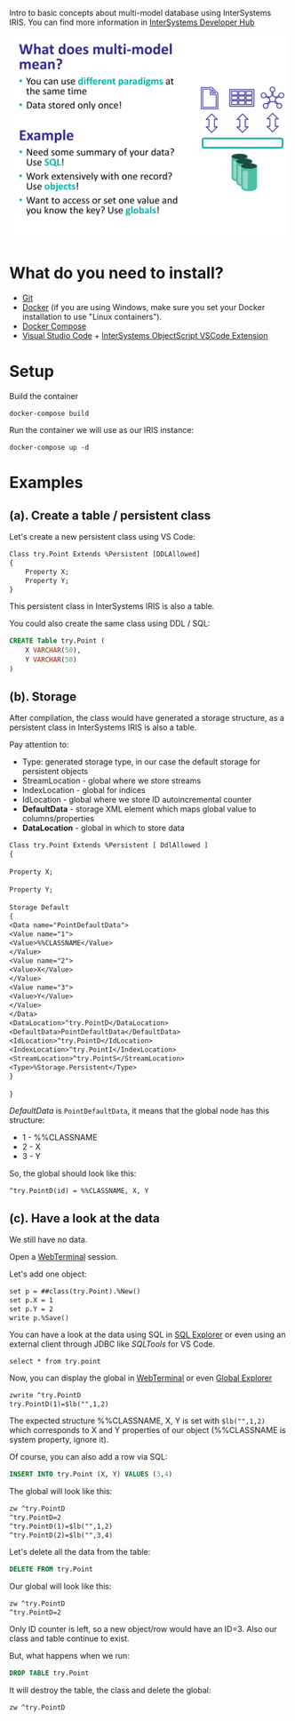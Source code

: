 Intro to basic concepts about multi-model database using InterSystems IRIS. You can find more information in [InterSystems Developer Hub](https://developer.intersystems.com)

<img src="img/multimodel.png" width="500px">

# What do you need to install? 
* [Git](https://git-scm.com/downloads) 
* [Docker](https://www.docker.com/products/docker-desktop) (if you are using Windows, make sure you set your Docker installation to use "Linux containers").
* [Docker Compose](https://docs.docker.com/compose/install/)
* [Visual Studio Code](https://code.visualstudio.com/download) + [InterSystems ObjectScript VSCode Extension](https://marketplace.visualstudio.com/items?itemName=daimor.vscode-objectscript)

# Setup
Build the container
```
docker-compose build
```

Run the container we will use as our IRIS instance:
```
docker-compose up -d
```

# Examples

## (a). Create a table / persistent class

Let's create a new persistent class using VS Code:

```objectscript
Class try.Point Extends %Persistent [DDLAllowed]
{
    Property X;
    Property Y;
}
```

This persistent class in InterSystems IRIS is also a table.

You could also create the same class using DDL / SQL:
```sql
CREATE Table try.Point (
    X VARCHAR(50),
    Y VARCHAR(50)
)
```


## (b). Storage

After compilation, the class would have generated a storage structure, as a persistent class in InterSystems IRIS is also a table.

Pay attention to:
* Type: generated storage type, in our case the default storage for persistent objects
* StreamLocation - global where we store streams
* IndexLocation - global for indices
* IdLocation - global where we store ID autoincremental counter
* **DefaultData** - storage XML element which maps global value to columns/properties
* **DataLocation** - global in which to store data

```objectscript
Class try.Point Extends %Persistent [ DdlAllowed ]
{

Property X;

Property Y;

Storage Default
{
<Data name="PointDefaultData">
<Value name="1">
<Value>%%CLASSNAME</Value>
</Value>
<Value name="2">
<Value>X</Value>
</Value>
<Value name="3">
<Value>Y</Value>
</Value>
</Data>
<DataLocation>^try.PointD</DataLocation>
<DefaultData>PointDefaultData</DefaultData>
<IdLocation>^try.PointD</IdLocation>
<IndexLocation>^try.PointI</IndexLocation>
<StreamLocation>^try.PointS</StreamLocation>
<Type>%Storage.Persistent</Type>
}

}
```

*DefaultData* is `PointDefaultData`, it means that the global node has this structure:
* 1 - %%CLASSNAME
* 2 - X
* 3 - Y


So, the global should look like this:
```objectscript
^try.PointD(id) = %%CLASSNAME, X, Y
```

## (c). Have a look at the data

We still have no data. 

Open a [WebTerminal](http://localhost:52773/terminal/) session.

Let's add one object:
```objectscript
set p = ##class(try.Point).%New()
set p.X = 1
set p.Y = 2
write p.%Save()
```

You can have a look at the data using SQL in [SQL Explorer](http://localhost:52773/csp/sys/exp/%25CSP.UI.Portal.SQL.Home.zen?$NAMESPACE=USER) or even using an external client through JDBC like *SQLTools* for VS Code.

```
select * from try.point
```

Now, you can display the global in [WebTerminal](http://localhost:52773/terminal/) or even [Global Explorer](http://localhost:52773/csp/sys/exp/UtilExpGlobalView.csp?$ID2=try.PointD&$NAMESPACE=USER&$NAMESPACE=USER)

```objectscript
zwrite ^try.PointD
try.PointD(1)=$lb("",1,2)
```

The expected structure %%CLASSNAME, X, Y is set with `$lb("",1,2)` which corresponds to X and Y properties of our object (%%CLASSNAME is system property, ignore it).

Of course, you can also add a row via SQL:

```sql
INSERT INTO try.Point (X, Y) VALUES (3,4)
```

The global will look like this:

```objectscript
zw ^try.PointD
^try.PointD=2
^try.PointD(1)=$lb("",1,2)
^try.PointD(2)=$lb("",3,4)
```

Let's delete all the data from the table:

```sql
DELETE FROM try.Point
```

Our global will look like this:
```
zw ^try.PointD
^try.PointD=2
```

Only ID counter is left, so a new object/row would have an ID=3. Also our class and table continue to exist.

But, what happens when we run:

```sql
DROP TABLE try.Point
```

It will destroy the table, the class and delete the global:

```objectscript
zw ^try.PointD
```

